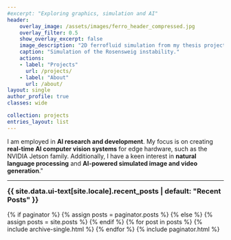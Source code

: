 ```yaml
---
#excerpt: "Exploring graphics, simulation and AI"
header:
    overlay_image: /assets/images/ferro_header_compressed.jpg
    overlay_filter: 0.5
    show_overlay_excerpt: false
    image_description: "2D ferrofluid simulation from my thesis project."
    caption: "Simulation of the Rosensweig instability."
    actions:
    - label: "Projects"
      url: /projects/
    - label: "About"
      url: /about/
layout: single
author_profile: true
classes: wide

collection: projects
entries_layout: list
---
```


<div class="quoty-text">

I am employed in <b>AI research and development</b>. My focus is on creating <b>real-time AI computer vision systems</b> for edge hardware, such as the NVIDIA Jetson family. Additionally, I have a keen interest in <b>natural language processing</b> and <b>AI-powered simulated image and video generation</b>."

</div>
<hr>
<div>
<h3 style="margin-top: 0em;">{{ site.data.ui-text[site.locale].recent_posts | default: "Recent Posts" }}</h3>
{% if paginator %}
  {% assign posts = paginator.posts %}
{% else %}
  {% assign posts = site.posts %}
{% endif %}
{% for post in posts %}
  {% include archive-single.html %}
{% endfor %}
{% include paginator.html %}
</div>
